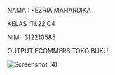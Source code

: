 NAMA : FEZRIA MAHARDIKA

KELAS :TI.22.C4

NIM : 312210585

OUTPUT ECOMMERS TOKO BUKU

![Screenshot (4)](https://github.com/FezriaMahardika24/UTS_BISNIK-ELEKTRONIK/assets/129835188/899be5cf-42e2-4ffb-8d5c-58f44791de5c)

